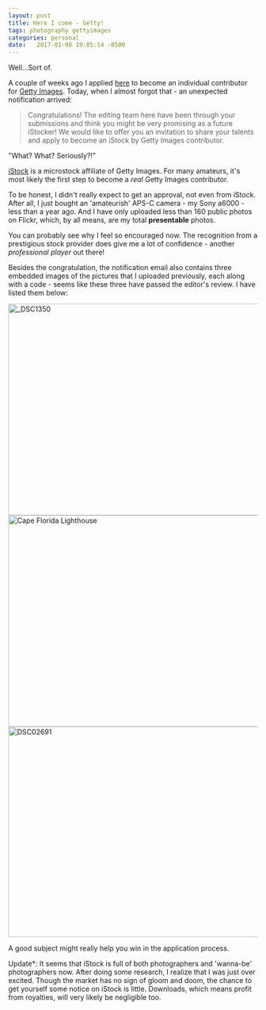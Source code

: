 ```yaml
---
layout: post
title: Here I come - Getty!
tags: photography gettyimages
categories: personal
date:   2017-01-08 19:05:14 -0500
---
```


Well...Sort of.

A couple of weeks ago I applied [here](https://workwithus.gettyimages.com/en/submit-your-work) to 
become an individual contributor for [Getty Images](http://www.gettyimages.com/). Today, when I almost forgot that - an unexpected 
notification arrived:

> Congratulations! The editing team here have been through your submissions and think you might be very promising as a future iStocker! We would like to offer you an invitation to share your talents and apply to become an iStock by Getty Images contributor.
 
"What? What? Seriously?!"

[iStock](http://www.istockphoto.com/) is a microstock affiliate of Getty Images. For many amateurs, it's most likely
the first step to become a _real_ Getty Images contributor. 

To be honest, I didn't really expect to get an approval, not even from iStock. After all, I just 
bought an 'amateurish' APS-C camera - my Sony a6000 - less than a year ago. And I have 
only uploaded less than 160 public photos on Flickr, which, by all means, are my total __presentable__
photos.

You can probably see why I feel so encouraged now. The recognition from a prestigious stock provider 
does give me a lot of confidence - another _professional player_ out there!

Besides the congratulation, the notification email also contains three embedded images of the pictures
that I uploaded previously, each along with a code - seems like these three have 
passed the editor's review. I have listed them below:

<a data-flickr-embed="false"  href="https://www.flickr.com/photos/under_s/32012829315/in/dateposted-public/" title="_DSC1350"><img src="https://c4.staticflickr.com/6/5746/32012829315_ee3be64305_z.jpg" width="640" height="427" alt="_DSC1350"></a>
<br />
<a data-flickr-embed="false"  href="https://www.flickr.com/photos/under_s/31103626914/in/dateposted-public/" title="Cape Florida Lighthouse"><img src="https://c3.staticflickr.com/1/339/31103626914_c563e4a2e6_z.jpg" width="640" height="427" alt="Cape Florida Lighthouse"></a>
<br />
<a data-flickr-embed="false"  href="https://www.flickr.com/photos/under_s/18270129474/in/dateposted-public/" title="DSC02691"><img src="https://c3.staticflickr.com/1/374/18270129474_988ab6acde_z.jpg" width="640" height="425" alt="DSC02691"></a>
<script async src="//embedr.flickr.com/assets/client-code.js" charset="utf-8"></script>

A good subject might really help you win in the application process.

Update*: It seems that iStock is full of both photographers and 'wanna-be' photographers now. After
doing some research, I realize that I was just over excited. Though the market has no sign of gloom and doom, 
the chance to get yourself some notice on iStock is little. Downloads, which means profit from royalties, will very likely   be negligible too.
  
  
  
  